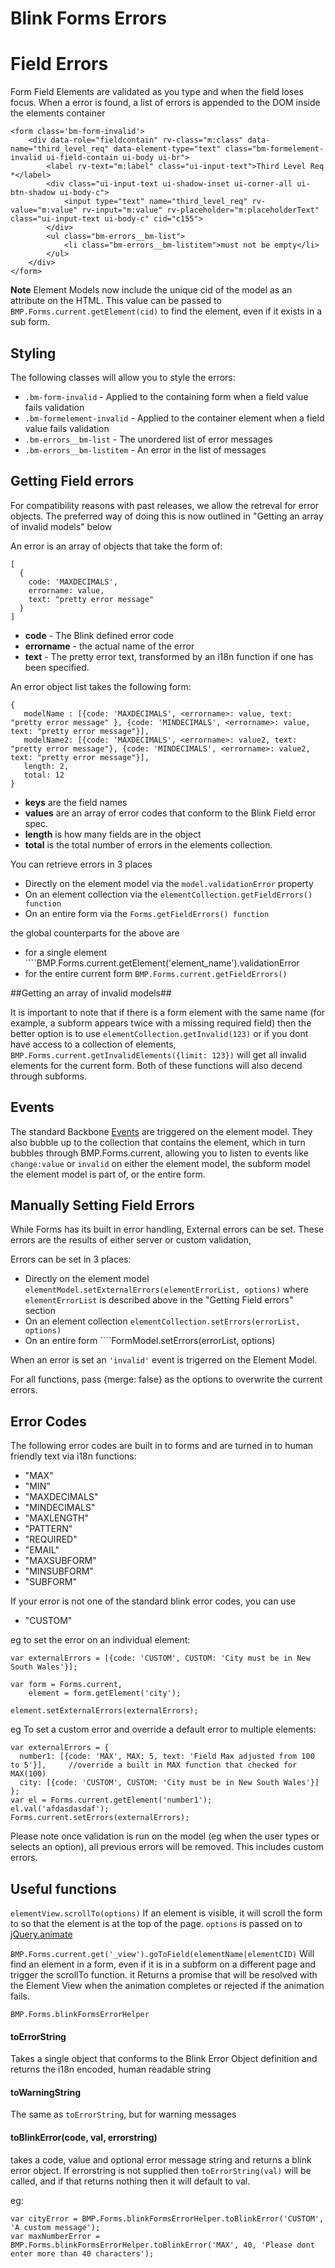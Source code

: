 Blink Forms Errors
==================

Field Errors
============

Form Field Elements are validated as you type and when the field loses focus. When a error is found, a list of errors is appended to the DOM inside the elements container
    
    <form class='bm-form-invalid'>
        <div data-role="fieldcontain" rv-class="m:class" data-name="third_level_req" data-element-type="text" class="bm-formelement-invalid ui-field-contain ui-body ui-br">
            <label rv-text="m:label" class="ui-input-text">Third Level Req *</label>
            <div class="ui-input-text ui-shadow-inset ui-corner-all ui-btn-shadow ui-body-c">
                <input type="text" name="third_level_req" rv-value="m:value" rv-input="m:value" rv-placeholder="m:placeholderText" class="ui-input-text ui-body-c" cid="c155">
            </div>
            <ul class="bm-errors__bm-list">
                <li class="bm-errors__bm-listitem">must not be empty</li>
            </ul>
        </div>
    </form>

**Note** Element Models now include the unique cid of the model as an attribute on the HTML. This value can be passed to ````BMP.Forms.current.getElement(cid)```` to find the element, even if it exists in a sub form.

Styling
-------

The following classes will allow you to style the errors:

- `.bm-form-invalid`  - Applied to the containing form when a field value fails validation
- `.bm-formelement-invalid` - Applied to the container element when a field value fails validation
- `.bm-errors__bm-list` - The unordered list of error messages
- `.bm-errors__bm-listitem` - An error in the list of messages


Getting Field errors
--------------------
For compatibility reasons with past releases, we allow the retreval for error objects. The preferred way of doing this is now outlined in "Getting an array of invalid models" below

An error is an array of objects that take the form of:

    [
      {
        code: 'MAXDECIMALS', 
        errorname: value, 
        text: "pretty error message" 
      }
    ]

- **code** - The Blink defined error code 
- **errorname** - the actual name of the error
- **text** - The pretty error text, transformed by an i18n function if one has been specified.

An error object list takes the following form:

    {
       modelName : [{code: 'MAXDECIMALS', <errorname>: value, text: "pretty error message" }, {code: 'MINDECIMALS', <errorname>: value, text: "pretty error message"}],
       modelName2: [{code: 'MAXDECIMALS', <errorname>: value2, text: "pretty error message"}, {code: 'MINDECIMALS', <errorname>: value2, text: "pretty error message"}],
       length: 2,
       total: 12
    }

- **keys** are the field names
- **values** are an array of error codes that conform to the Blink Field error spec.
- **length** is how many fields are in the object
- **total** is the total number of errors in the elements collection.

You can retrieve errors in 3 places
- Directly on the element model via the ````model.validationError```` property
- On an element collection via the ````elementCollection.getFieldErrors() function````
- On an entire form via the ````Forms.getFieldErrors() function````

the global counterparts for the above are
- for a single element ````BMP.Forms.current.getElement('element_name').validationError
- for the entire current form ````BMP.Forms.current.getFieldErrors()````

##Getting an array of invalid models##

It is important to note that if there is a form element with the same name (for example, a subform appears twice with a missing required field) then the better option is to use ````elementCollection.getInvalid(123)```` or if you dont have access to a collection of elements, ````BMP.Forms.current.getInvalidElements({limit: 123})```` will get all invalid elements for the current form. Both of these functions will also decend through subforms.

Events
------
The standard Backbone [Events](http://backbonejs.org/#Events-catalog) are triggered on the element model. They also bubble up to the collection that contains the element, which in turn bubbles through BMP.Forms.current, allowing you to listen to events like ````change:value```` or ````invalid```` on either the element model, the subform model the element model is part of, or the entire form.


Manually Setting Field Errors
-----------------------------

While Forms has its built in error handling, External errors can be set. These errors are the results of either server or custom validation, 

Errors can be set in 3 places:
- Directly on the element model ````elementModel.setExternalErrors(elementErrorList, options)```` where ````elementErrorList```` is described above in the "Getting Field errors" section
- On an element collection ````elementCollection.setErrors(errorList, options)````
- On an entire form ````FormModel.setErrors(errorList, options)

When an error is set an ````'invalid'```` event is trigerred on the Element Model.

For all functions, pass {merge: false} as the options to overwrite the current errors.

Error Codes
-----------
The following error codes are built in to forms and are turned in to human friendly text via i18n functions:
- "MAX"
- "MIN"
- "MAXDECIMALS"
- "MINDECIMALS"
- "MAXLENGTH"
- "PATTERN"
- "REQUIRED"
- "EMAIL"
- "MAXSUBFORM"
- "MINSUBFORM"
- "SUBFORM"

If your error is not one of the standard blink error codes, you can use 
- "CUSTOM"

eg to set the error on an individual element:

    var externalErrors = [{code: 'CUSTOM', CUSTOM: 'City must be in New South Wales'}];

    var form = Forms.current,
        element = form.getElement('city');
    
    element.setExternalErrors(externalErrors);


eg To set a custom error and override a default error to multiple elements:

    var externalErrors = {
      number1: [{code: 'MAX', MAX: 5, text: 'Field Max adjusted from 100 to 5'}],     //override a built in MAX function that checked for MAX(100)
      city: [{code: 'CUSTOM', CUSTOM: 'City must be in New South Wales'}]
    };
    var el = Forms.current.getElement('number1');
    el.val('afdasdasdaf');
    Forms.current.setErrors(externalErrors);
    
Please note once validation is run on the model (eg when the user types or selects an option), all previous errors will be removed. This includes custom errors.


Useful functions
----------------

````elementView.scrollTo(options)````
If an element is visible, it will scroll the form to so that the element is at the top of the page. ````options```` is passed on to [jQuery.animate](http://api.jquery.com/animate/)

````BMP.Forms.current.get('_view').goToField(elementName|elementCID)````
Will find an element in a form, even if it is in a subform on a different page and trigger the scrollTo function. it Returns a promise that will be resolved with the Element View when the animation completes or rejected if the animation fails.

````BMP.Forms.blinkFormsErrorHelper````
#### toErrorString ####
Takes a single object that conforms to the Blink Error Object definition and returns the i18n encoded, human readable string

#### toWarningString ####
The same as ````toErrorString````, but for warning messages

#### toBlinkError(code, val, errorstring) ####
takes a code, value and optional error message string and returns a blink error object. If errorstring is not supplied then ````toErrorString(val)```` will be called, and if that returns nothing then it will default to val.

eg:

    var cityError = BMP.Forms.blinkFormsErrorHelper.toBlinkError('CUSTOM', 'A custom message');
    var maxNumberError = BMP.Forms.blinkFormsErrorHelper.toBlinkError('MAX', 40, 'Please dont enter more than 40 characters');



